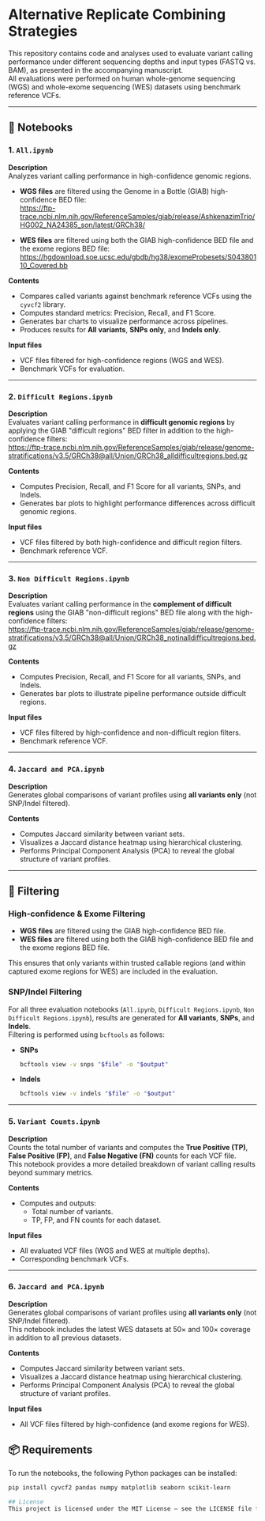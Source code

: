 # Alternative Replicate Combining Strategies

This repository contains code and analyses used to evaluate variant calling performance under different sequencing depths and input types (FASTQ vs. BAM), as presented in the accompanying manuscript.  
All evaluations were performed on human whole-genome sequencing (WGS) and whole-exome sequencing (WES) datasets using benchmark reference VCFs.

---

## 📁 Notebooks

### 1. `All.ipynb`

**Description**  
Analyzes variant calling performance in high-confidence genomic regions.  

- **WGS files** are filtered using the Genome in a Bottle (GIAB) high-confidence BED file:  
  https://ftp-trace.ncbi.nlm.nih.gov/ReferenceSamples/giab/release/AshkenazimTrio/HG002_NA24385_son/latest/GRCh38/

- **WES files** are filtered using both the GIAB high-confidence BED file and the exome regions BED file:  
  https://hgdownload.soe.ucsc.edu/gbdb/hg38/exomeProbesets/S04380110_Covered.bb  

**Contents**
- Compares called variants against benchmark reference VCFs using the `cyvcf2` library.
- Computes standard metrics: Precision, Recall, and F1 Score.
- Generates bar charts to visualize performance across pipelines.
- Produces results for **All variants**, **SNPs only**, and **Indels only**.

**Input files**
- VCF files filtered for high-confidence regions (WGS and WES).
- Benchmark VCFs for evaluation.

---

### 2. `Difficult Regions.ipynb`

**Description**  
Evaluates variant calling performance in **difficult genomic regions** by applying the GIAB "difficult regions" BED filter in addition to the high-confidence filters:  
https://ftp-trace.ncbi.nlm.nih.gov/ReferenceSamples/giab/release/genome-stratifications/v3.5/GRCh38@all/Union/GRCh38_alldifficultregions.bed.gz  

**Contents**
- Computes Precision, Recall, and F1 Score for all variants, SNPs, and Indels.
- Generates bar plots to highlight performance differences across difficult genomic regions.

**Input files**
- VCF files filtered by both high-confidence and difficult region filters.
- Benchmark reference VCF.

---

### 3. `Non Difficult Regions.ipynb`

**Description**  
Evaluates variant calling performance in the **complement of difficult regions** using the GIAB "non-difficult regions" BED file along with the high-confidence filters:  
https://ftp-trace.ncbi.nlm.nih.gov/ReferenceSamples/giab/release/genome-stratifications/v3.5/GRCh38@all/Union/GRCh38_notinalldifficultregions.bed.gz  

**Contents**
- Computes Precision, Recall, and F1 Score for all variants, SNPs, and Indels.
- Generates bar plots to illustrate pipeline performance outside difficult regions.

**Input files**
- VCF files filtered by high-confidence and non-difficult region filters.
- Benchmark reference VCF.

---

### 4. `Jaccard and PCA.ipynb`

**Description**  
Generates global comparisons of variant profiles using **all variants only** (not SNP/Indel filtered).  

**Contents**
- Computes Jaccard similarity between variant sets.
- Visualizes a Jaccard distance heatmap using hierarchical clustering.
- Performs Principal Component Analysis (PCA) to reveal the global structure of variant profiles.

---

## 🔎 Filtering

### High-confidence & Exome Filtering
- **WGS files** are filtered using the GIAB high-confidence BED file.  
- **WES files** are filtered using both the GIAB high-confidence BED file and the exome regions BED file.  

This ensures that only variants within trusted callable regions (and within captured exome regions for WES) are included in the evaluation.

### SNP/Indel Filtering
For all three evaluation notebooks (`All.ipynb`, `Difficult Regions.ipynb`, `Non Difficult Regions.ipynb`), results are generated for **All variants**, **SNPs**, and **Indels**.  
Filtering is performed using `bcftools` as follows:

- **SNPs**  
  ```bash
  bcftools view -v snps "$file" -o "$output"

- **Indels**  
  ```bash
  bcftools view -v indels "$file" -o "$output"

---

### 5. `Variant Counts.ipynb`

**Description**  
Counts the total number of variants and computes the **True Positive (TP)**, **False Positive (FP)**, and **False Negative (FN)** counts for each VCF file.  
This notebook provides a more detailed breakdown of variant calling results beyond summary metrics.

**Contents**
- Computes and outputs:
  - Total number of variants.
  - TP, FP, and FN counts for each dataset.

**Input files**
- All evaluated VCF files (WGS and WES at multiple depths).
- Corresponding benchmark VCFs.

---

### 6. `Jaccard and PCA.ipynb`

**Description**  
Generates global comparisons of variant profiles using **all variants only** (not SNP/Indel filtered).  
This notebook includes the latest WES datasets at 50× and 100× coverage in addition to all previous datasets.

**Contents**
- Computes Jaccard similarity between variant sets.
- Visualizes a Jaccard distance heatmap using hierarchical clustering.
- Performs Principal Component Analysis (PCA) to reveal the global structure of variant profiles.

**Input files**
- All VCF files filtered by high-confidence (and exome regions for WES).

## 📦 Requirements 
To run the notebooks, the following Python packages can be installed:
  ```bash
  pip install cyvcf2 pandas numpy matplotlib seaborn scikit-learn

## License
This project is licensed under the MIT License – see the LICENSE file for details.

